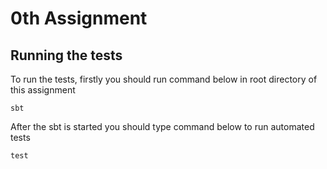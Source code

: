 # 0th Assignment

## Running the tests

To run the tests, firstly you should run command below in root directory of this assignment
```
sbt
```

After the sbt is started you should type command below to run automated tests 
```
test
```
